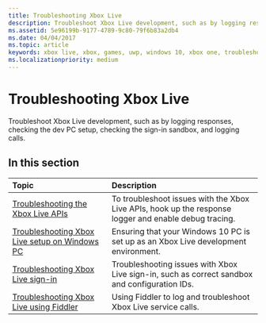 ```yaml
---
title: Troubleshooting Xbox Live
description: Troubleshoot Xbox Live development, such as by logging responses, checking the dev PC setup, checking the sign-in sandbox, and logging calls.
ms.assetid: 5e96199b-9177-4789-9c80-79f6b83a2db4
ms.date: 04/04/2017
ms.topic: article
keywords: xbox live, xbox, games, uwp, windows 10, xbox one, troubleshoot
ms.localizationpriority: medium
---
```

# Troubleshooting Xbox Live

Troubleshoot Xbox Live development, such as by logging responses, checking the dev PC setup, checking the sign-in sandbox, and logging calls.

## In this section

| Topic                                                                                                                                             | Description                                                                                                   |
|:--------------------------------------------------------------------------------------------------------------------------------------------------|:--------------------------------------------------------------------------------------------------------------|
| [Troubleshooting the Xbox Live APIs](troubleshooting-the-xbox-live-services-api.md) | To troubleshoot issues with the Xbox Live APIs, hook up the response logger and enable debug tracing. |
| [Troubleshooting Xbox Live setup on Windows PC](troubleshooting-pc-setup.md) | Ensuring that your Windows 10 PC is set up as an Xbox Live development environment. |
| [Troubleshooting Xbox Live sign-in](troubleshooting-sign-in.md) | Troubleshooting issues with Xbox Live sign-in, such as correct sandbox and configuration IDs. |
| [Troubleshooting Xbox Live using Fiddler](how-to-set-up-fiddler-for-debugging.md) | Using Fiddler to log and troubleshoot Xbox Live service calls. |
